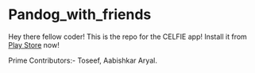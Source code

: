 # Pandog_with_friends

Hey there fellow coder!
This is the repo for the CELFIE app!
Install it from [Play Store](https://play.google.com/store/apps/details?id=com.celfie.toseefkhan.pandog) now!


Prime Contributors:-
Toseef, Aabishkar Aryal.
